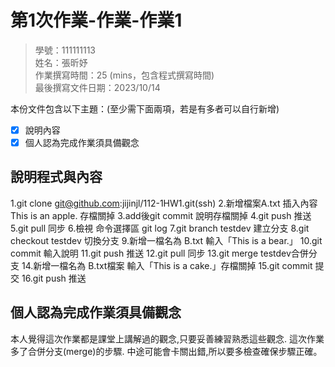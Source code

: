 # 第1次作業-作業-作業1
>
>學號：111111113
><br />
>姓名：張昕妤
><br />
>作業撰寫時間：25 (mins，包含程式撰寫時間)
><br />
>最後撰寫文件日期：2023/10/14
>

本份文件包含以下主題：(至少需下面兩項，若是有多者可以自行新增)
- [x] 說明內容
- [x] 個人認為完成作業須具備觀念

## 說明程式與內容
1.git clone git@github.com:jijinjl/112-1HW1.git(ssh) 
2.新增檔案A.txt 插入內容This is an apple. 存檔關掉
3.add後git commit 說明存檔關掉 
4.git push 推送
5.git pull 同步
6.檢視 命令選擇區 git log
7.git branch testdev 建立分支
8.git checkout testdev 切換分支
9.新增一檔名為 B.txt 輸入「This is a bear.」
10.git commit 輸入說明 
11.git push 推送
12.git pull 同步
13.git merge testdev合併分支
14.新增一檔名為 B.txt檔案 輸入「This is a cake.」存檔關掉 
15.git commit 提交
16.git push 推送

## 個人認為完成作業須具備觀念
本人覺得這次作業都是課堂上講解過的觀念,只要妥善練習熟悉這些觀念.
這次作業多了合併分支(merge)的步驟.
中途可能會卡關出錯,所以要多檢查確保步驟正確。